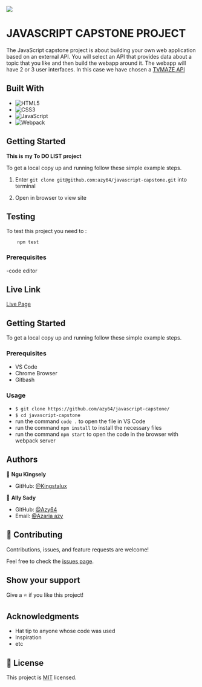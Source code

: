 ![](https://img.shields.io/badge/Microverse-blueviolet)

# JAVASCRIPT CAPSTONE PROJECT

The JavaScript capstone project is about building your own web application based on an external API. You will select an API that provides data about a topic that you like and then build the webapp around it. The webapp will have 2 or 3 user interfaces. In this case we have chosen a <a href="https://www.tvmaze.com/api">TVMAZE API</a>

## Built With

- ![HTML5](https://img.shields.io/badge/html5-%23E34F26.svg?style=for-the-badge&logo=html5&logoColor=white)
- ![CSS3](https://img.shields.io/badge/css3-%231572B6.svg?style=for-the-badge&logo=css3&logoColor=white)
- ![JavaScript](https://img.shields.io/badge/javascript-%23323330.svg?style=for-the-badge&logo=javascript&logoColor=%23F7DF1E)
- ![Webpack](https://img.shields.io/badge/webpack-%238DD6F9.svg?style=for-the-badge&logo=webpack&logoColor=black)


## Getting Started

**This is my To DO LIST project**


To get a local copy up and running follow these simple example steps.
1) Enter `git clone git@github.com:azy64/javascript-capstone.git` into terminal

2) Open in browser to view site

## Testing

To test this project you need to :
``` node
    npm test
```

### Prerequisites
-code editor

## Live Link

[Live Page](https://kingstalux.github.io//dist)

## Getting Started

To get a local copy up and running follow these simple example steps.

### Prerequisites

- VS Code
- Chrome Browser
- Gitbash


### Usage
- `$ git clone https://github.com/azy64/javascript-capstone/`
- `$ cd javascript-capstone`
- run the command `code .` to open the file in VS Code
- run the command `npm install` to install the necessary files
- run the command `npm start` to open the code in the browser with webpack server



## Authors

👤 **Ngu Kingsely**

- GitHub: [@Kingstalux](https://github.com/Kingstalux)


👤 **Ally Sady**

- GitHub: [@Azy64](https://github.com/azy64)
- Email: [@Azaria azy](allysaidi64@gmail.com)


## 🤝 Contributing

Contributions, issues, and feature requests are welcome!

Feel free to check the [issues page](https://github.com/Kingstalux/Webpack/issues).
## Show your support

Give a ⭐️ if you like this project!

## Acknowledgments

- Hat tip to anyone whose code was used
- Inspiration
- etc

## 📝 License

This project is [MIT](./MIT.md) licensed.
